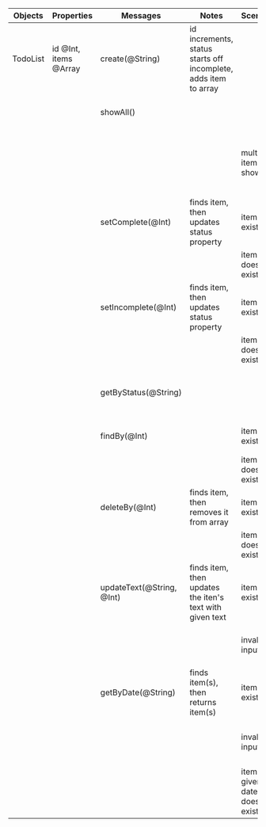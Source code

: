 | Objects  | Properties            | Messages                  | Notes                                                           | Scenario                            | Output                             | Example                                                                                                                                                           |
| -------- | --------------------- | ------------------------- | --------------------------------------------------------------- | ----------------------------------- | ---------------------------------- | ----------------------------------------------------------------------------------------------------------------------------------------------------------------- |
| TodoList | id @Int, items @Array | create(@String)           | id increments, status starts off incomplete, adds item to array |                                     | todo item                          | `create('hello') => {id: 1, text: "hello", status: "incomplete", date: 2023/12/14}`                                                                               |
|          |                       | showAll()                 |                                                                 |                                     | all items                          | `showAll() => [{id: 1, text: "hello", status: "incomplete", date: 2023/12/14}]`                                                                                   |
|          |                       |                           |                                                                 | multiple items to show              | array, text is limited to 20 chars | `showAll() => [{id: 1, text: "hello", status: "incomplete", date: 2023/12/14}, {id: 2, text: "hello, my name is An...", status: "incomplete", date: 2023/12/14}]` |
|          |                       | setComplete(@Int)         | finds item, then updates status property                        | item exists                         | updated todo item                  | `setComplete(1) => {id: 1, text: "hello", status: "complete", date: 2023/12/14}`                                                                                  |
|          |                       |                           |                                                                 | item does not exist                 | thrown error                       | `setComplete(1) => thrown error "Item not Found"`                                                                                                                 |
|          |                       | setIncomplete(@Int)       | finds item, then updates status property                        | item exists                         | updated todo item                  | `setIncomplete(@Int) => {id: 2, text: "bye", status: "incomplete", date: 2023/12/14}`                                                                             |
|          |                       |                           |                                                                 | item does not exist                 | thrown error                       | `setIncomplete(@Int) => thrown error "Item not found"`                                                                                                            |
|          |                       | getByStatus(@String)      |                                                                 |                                     | array, filtered by property status | `getByStatus("incomplete") => [{id: 1, text: "hello", status: "incomplete", date: 2023/12/14}]`                                                                   |
|          |                       | findBy(@Int)              |                                                                 | item exists                         | item                               | `findBy(1) => {id: 1, text: "hello", status: "incomplete", date: 2023/12/14}`                                                                                     |
|          |                       |                           |                                                                 | item does not exist                 | thrown error                       | `findBy(1) => thrown error "Item not Found"`                                                                                                                      |
|          |                       | deleteBy(@Int)            | finds item, then removes it from array                          | item exists                         | item                               | `deleteBy(@Int) => {id: 1, text: "hello", status: "incomplete", date: 2023/12/14}`                                                                                |
|          |                       |                           |                                                                 | item does not exist                 | thrown error                       | `deleteBy(@Int) => thrown error "Item not Found"`                                                                                                                 |
|          |                       | updateText(@String, @Int) | finds item, then updates the iten's text with given text        | item exists                         | item                               | `updateText(@String, @Int) => {id: 1, text:"hello", status: "incomplete", date: 2023/12/14}`                                                                      |
|          |                       |                           |                                                                 | invalid input                       | thrown error                       | `updateText(@Array, @Int) => thrown error "Please input a valid string & number e.g. ('Water the plants',1)"`                                                     |
|          |                       | getByDate(@String)        | finds item(s), then returns item(s)                             | item exists                         | array, filtered by property date   | `getByDate(@String) => [{id:1, text: "hello", status: "incomplete", date: 2023/12/14}]`                                                                           |
|          |                       |                           |                                                                 | invalid input                       | thrown error                       | undefined: `getByDate() => thrown error "Please input a date"` !String: `"Please input a valid date e.g. '2023/6/14'"`                                            |
|          |                       |                           |                                                                 | items for given date does not exist | string                             | `getByDate(@String) => "There are no Todos on that date"`                                                                                                         |
